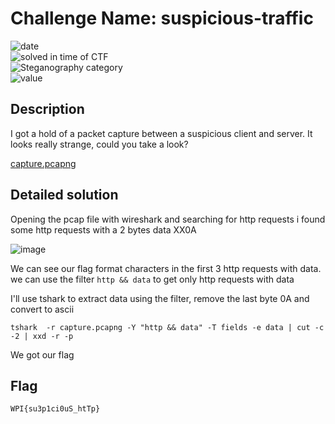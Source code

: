 # Challenge Name: suspicious-traffic

![date](https://img.shields.io/badge/date-24.04.2021-brightgreen.svg)  
![solved in time of CTF](https://img.shields.io/badge/solved-in%20time%20of%20CTF-brightgreen.svg)   
![Steganography category](https://img.shields.io/badge/category-Steganography-blueviolet.svg)   
![value](https://img.shields.io/badge/value-200-blue.svg)  


## Description

I got a hold of a packet capture between a suspicious client and server. It looks really strange, could you take a look?

[capture.pcapng](capture.pcapng)

## Detailed solution

Opening the pcap file with wireshark and searching for http requests i found some http requests with a 2 bytes data XX0A

![image](https://user-images.githubusercontent.com/72421091/116089396-58316400-a692-11eb-8125-25b8730ad0c8.png)

We can see our flag format characters in the first 3 http requests with data. we can use the filter ```http && data``` to get only http requests with data  

I'll use tshark to extract data using the filter, remove the last byte 0A and convert to ascii 
 
```
tshark  -r capture.pcapng -Y "http && data" -T fields -e data | cut -c -2 | xxd -r -p 
```

We got our flag 


## Flag

```
WPI{su3p1ci0uS_htTp}  
```
